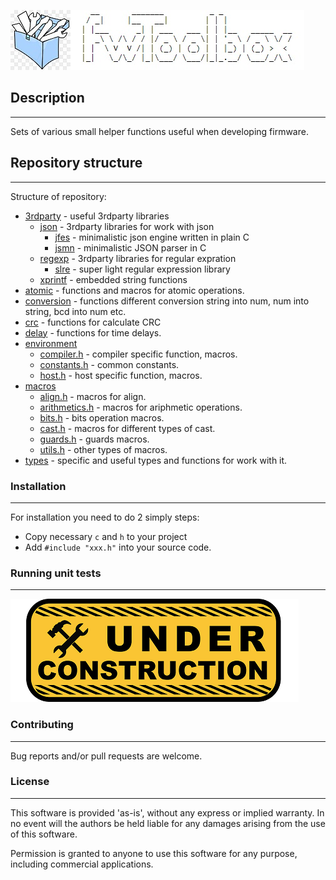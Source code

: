 ![alt text](docs/pics/header.png "Project name")

## Description
---

Sets of various small helper functions useful when developing firmware.

## Repository structure
---

Structure of repository:

- [3rdparty](https://github.com/Zamuhrishka/FWToolbox/tree/develop/src/3rdparty) - useful 3rdparty libraries
  - [json](https://github.com/Zamuhrishka/FWToolbox/tree/develop/src/3rdparty/json) - 3rdparty libraries for work with json
    - [jfes](https://github.com/dmitrii-eremin/jfes) - minimalistic json engine written in plain C
    - [jsmn](https://github.com/zserge/jsmn) - minimalistic JSON parser in C
  - [regexp](https://github.com/Zamuhrishka/FWToolbox/tree/develop/src/3rdparty/regexp) - 3rdparty libraries for regular expration
    - [slre](https://github.com/cesanta/slre) - super light regular expression library
  - [xprintf](http://elm-chan.org/fsw/strf/xprintf.html) - embedded string functions
- [atomic](https://github.com/Zamuhrishka/FWToolbox/tree/develop/src/atomic) - functions and macros for atomic operations.
- [conversion](https://github.com/Zamuhrishka/FWToolbox/tree/develop/src/conversion) - functions different conversion string into num, num into string, bcd into num etc.
- [crc](https://github.com/Zamuhrishka/FWToolbox/tree/develop/src/crc) - functions for calculate CRC
- [delay](https://github.com/Zamuhrishka/FWToolbox/tree/develop/src/delay) - functions for time delays.
- [environment](https://github.com/Zamuhrishka/FWToolbox/tree/develop/src/environment)
  - [compiler.h](https://github.com/Zamuhrishka/FWToolbox/blob/develop/src/environment/compiler.h) - compiler specific function, macros.
  - [constants.h](https://github.com/Zamuhrishka/FWToolbox/blob/develop/src/environment/constants.h) - common constants.
  - [host.h](https://github.com/Zamuhrishka/FWToolbox/blob/develop/src/environment/host.h) - host specific function, macros.
- [macros](https://github.com/Zamuhrishka/FWToolbox/tree/develop/src/macros)
  - [align.h](https://github.com/Zamuhrishka/FWToolbox/tree/develop/src/macros/align.h) - macros for align.
  - [arithmetics.h](https://github.com/Zamuhrishka/FWToolbox/tree/develop/src/macros/arithmetics.h) - macros for ariphmetic operations.
  - [bits.h](https://github.com/Zamuhrishka/FWToolbox/tree/develop/src/macros/bits.h) - bits operation macros.
  - [cast.h](https://github.com/Zamuhrishka/FWToolbox/tree/develop/src/macros/cast.h) - macros for different types of cast.
  - [guards.h](https://github.com/Zamuhrishka/FWToolbox/tree/develop/src/macros/guards.h) - guards macros.
  - [utils.h](https://github.com/Zamuhrishka/FWToolbox/tree/develop/src/macros/utils.h) - other types of macros.
- [types](https://github.com/Zamuhrishka/FWToolbox/tree/develop/src/types) - specific and useful types and functions for work with it.

### Installation
---

For installation you need to do 2 simply steps:

- Copy necessary ``c`` and ``h`` to your project
- Add ``#include "xxx.h"`` into your source code.

### Running unit tests
---

![alt text](docs/pics/under_construction.png "under constraction")

### Contributing
---

Bug reports and/or pull requests are welcome.

### License
---

This software is provided 'as-is', without any express or implied warranty. In no event will the authors be held liable for any damages arising from the use of this software.

Permission is granted to anyone to use this software for any purpose, including commercial applications.
